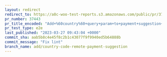 ```yaml
---
layout: redirect
redirect_to: https://a8c-woo-test-reports.s3.amazonaws.com/public/pr/37443/e2e/index.html
pr_number: 37443
pr_title_encoded: "Add+%60country%60+query+param+to+payment+suggestion+data+sources"
pr_test_type: e2e
last_published: "2023-03-27 09:43:04 +0000"
commit_sha: aab5b8c4e45f8c2b1c43077f9f9940ed5b64888b
commit_message: "Fix lint"
branch_name: add/country-code-remote-payment-suggestion
---
```

